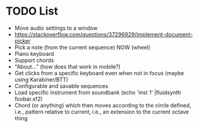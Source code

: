 #  TODO List

- Move audio settings to a window
- https://stackoverflow.com/questions/37296929/implement-document-picker
- Pick a note (from the current sequence) NOW (wheel)
- Piano keyboard
- Support chords
- "About..." (how does that work in mobile?)
- Get clicks from a specific keyboard even when not in focus (maybe using Karabiner/BTT)
- Configurable and savable sequences
- Load specific instrument from soundbank (echo 'inst 1' |fluidsynth foobar.sf2)
- Chord (or anything) which then moves according to the circle defined, i.e., pattern relative to current, i.e., an extension to the current octave thing
